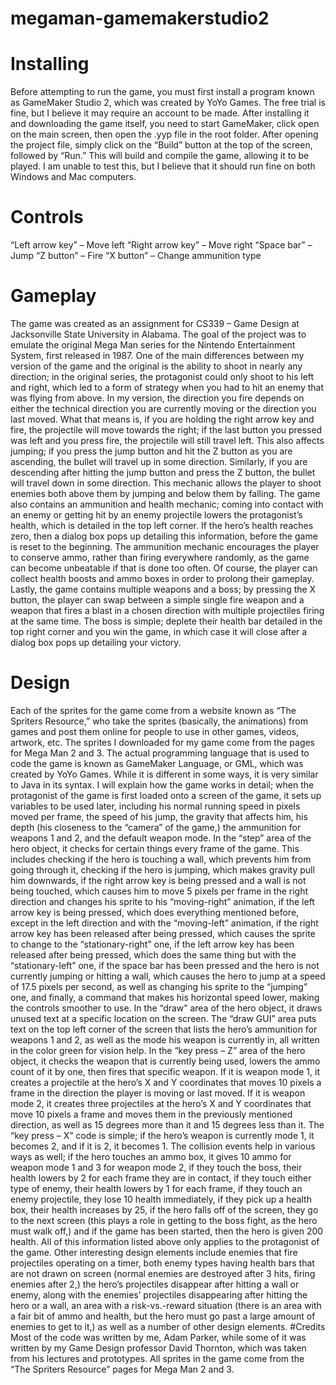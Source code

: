 # megaman-gamemakerstudio2
# Installing
Before attempting to run the game, you must first install a program known as GameMaker Studio 2, which was created by YoYo Games. The free trial is fine, but I believe it may require an account to be made. After installing it and downloading the game itself, you need to start GameMaker, click open on the main screen, then open the .yyp file in the root folder. After opening the project file, simply click on the “Build” button at the top of the screen, followed by “Run.” This will build and compile the game, allowing it to be played. I am unable to test this, but I believe that it should run fine on both Windows and Mac computers.
# Controls
“Left arrow key” – Move left
“Right arrow key” – Move right
“Space bar” – Jump
“Z button” – Fire
“X button” – Change ammunition type
# Gameplay
The game was created as an assignment for CS339 – Game Design at Jacksonville State University in Alabama. The goal of the project was to emulate the original Mega Man series for the Nintendo Entertainment System, first released in 1987. 
One of the main differences between my version of the game and the original is the ability to shoot in nearly any direction; in the original series, the protagonist could only shoot to his left and right, which led to a form of strategy when you had to hit an enemy that was flying from above. In my version, the direction you fire depends on either the technical direction you are currently moving or the direction you last moved. What that means is, if you are holding the right arrow key and fire, the projectile will move towards the right; if the last button you pressed was left and you press fire, the projectile will still travel left. This also affects jumping; if you press the jump button and hit the Z button as you are ascending, the bullet will travel up in some direction. Similarly, if you are descending after hitting the jump button and press the Z button, the bullet will travel down in some direction. This mechanic allows the player to shoot enemies both above them by jumping and below them by falling. 
The game also contains an ammunition and health mechanic; coming into contact with an enemy or getting hit by an enemy projectile lowers the protagonist’s health, which is detailed in the top left corner. If the hero’s health reaches zero, then a dialog box pops up detailing this information, before the game is reset to the beginning. The ammunition mechanic encourages the player to conserve ammo, rather than firing everywhere randomly, as the game can become unbeatable if that is done too often. Of course, the player can collect health boosts and ammo boxes in order to prolong their gameplay. 
Lastly, the game contains multiple weapons and a boss; by pressing the X button, the player can swap between a simple single fire weapon and a weapon that fires a blast in a chosen direction with multiple projectiles firing at the same time. The boss is simple; deplete their health bar detailed in the top right corner and you win the game, in which case it will close after a dialog box pops up detailing your victory.
# Design
Each of the sprites for the game come from a website known as “The Spriters Resource,” who take the sprites (basically, the animations) from games and post them online for people to use in other games, videos, artwork, etc. The sprites I downloaded for my game come from the pages for Mega Man 2 and 3. 
The actual programming language that is used to code the game is known as GameMaker Language, or GML, which was created by YoYo Games. While it is different in some ways, it is very similar to Java in its syntax.
I will explain how the game works in detail; when the protagonist of the game is first loaded onto a screen of the game, it sets up variables to be used later, including his normal running speed in pixels moved per frame, the speed of his jump, the gravity that affects him, his depth (his closeness to the “camera” of the game,) the ammunition for weapons 1 and 2, and the default weapon mode. 
In the “step” area of the hero object, it checks for certain things every frame of the game. This includes checking if the hero is touching a wall, which prevents him from going through it, checking if the hero is jumping, which makes gravity pull him downwards, if the right arrow key is being pressed and a wall is not being touched, which causes him to move 5 pixels per frame in the right direction and changes his sprite to his “moving-right” animation, if the left arrow key is being pressed, which does everything mentioned before, except in the left direction and with the “moving-left” animation, if the right arrow key has been released after being pressed, which causes the sprite to change to the “stationary-right” one, if the left arrow key has been released after being pressed, which does the same thing but with the “stationary-left” one, if the space bar has been pressed and the hero is not currently jumping or hitting a wall, which causes the hero to jump at a speed of 17.5 pixels per second, as well as changing his sprite to the “jumping” one, and finally, a command that makes his horizontal speed lower, making the controls smoother to use.
In the “draw” area of the hero object, it draws unused text at a specific location on the screen. The “draw GUI” area puts text on the top left corner of the screen that lists the hero’s ammunition for weapons 1 and 2, as well as the mode his weapon is currently in, all written in the color green for vision help.
In the “key press – Z” area of the hero object, it checks the weapon that is currently being used, lowers the ammo count of it by one, then fires that specific weapon. If it is weapon mode 1, it creates a projectile at the hero’s X and Y coordinates that moves 10 pixels a frame in the direction the player is moving or last moved. If it is weapon mode 2, it creates three projectiles at the hero’s X and Y coordinates that move 10 pixels a frame and moves them in the previously mentioned direction, as well as 15 degrees more than it and 15 degrees less than it. The “key press – X” code is simple; if the hero’s weapon is currently mode 1, it becomes 2, and if it is 2, it becomes 1.
The collision events help in various ways as well; if the hero touches an ammo box, it gives 10 ammo for weapon mode 1 and 3 for weapon mode 2, if they touch the boss, their health lowers by 2 for each frame they are in contact, if they touch either type of enemy, their health lowers by 1 for each frame, if they touch an enemy projectile, they lose 10 health immediately, if they pick up a health box, their health increases by 25, if the hero falls off of the screen, they go to the next screen (this plays a role in getting to the boss fight, as the hero must walk off,) and if the game has been started, then the hero is given 200 health.
All of this information listed above only applies to the protagonist of the game. Other interesting design elements include enemies that fire projectiles operating on a timer, both enemy types having health bars that are not drawn on screen (normal enemies are destroyed after 3 hits, firing enemies after 2,) the hero’s projectiles disappear after hitting a wall or enemy, along with the enemies’ projectiles disappearing after hitting the hero or a wall, an area with a risk-vs.-reward situation (there is an area with a fair bit of ammo and health, but the hero must go past a large amount of enemies to get to it,) as well as a number of other design elements.
#Credits
Most of the code was written by me, Adam Parker, while some of it was written by my Game Design professor David Thornton, which was taken from his lectures and prototypes. All sprites in the game come from the “The Spriters Resource” pages for Mega Man 2 and 3.
